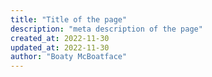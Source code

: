 ```yaml
---
title: "Title of the page"
description: "meta description of the page"
created_at: 2022-11-30
updated_at: 2022-11-30
author: "Boaty McBoatface"
---
```


#
